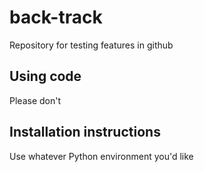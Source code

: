 # back-track

Repository for testing features in github

## Using code

Please don't

## Installation instructions

Use whatever Python environment you'd like
